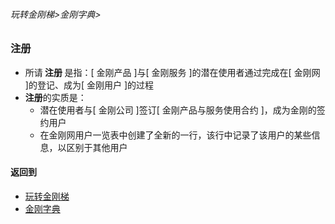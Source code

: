 ###### 玩转金刚梯>金刚字典>
### 注册
- 所请<strong> 注册 </strong>是指：[ 金刚产品 ]与[ 金刚服务 ]的潜在使用者通过完成在[ 金刚网 ]的登记、成为[ 金刚用户 ]的过程
- <strong> 注册</strong>的实质是：
  - 潜在使用者与[ 金刚公司 ]签订[ 金刚产品与服务使用合约 ]，成为金刚的签约用户
  - 在金刚网用户一览表中创建了全新的一行，该行中记录了该用户的某些信息，以区别于其他用户
#### 返回到
- [玩转金刚梯](https://github.com/a2zitpro/web/blob/master/LadderFree/main.md)
- [金刚字典](https://github.com/a2zitpro/web/blob/master/LadderFree/kkDictionary/kkDictionary.md)



